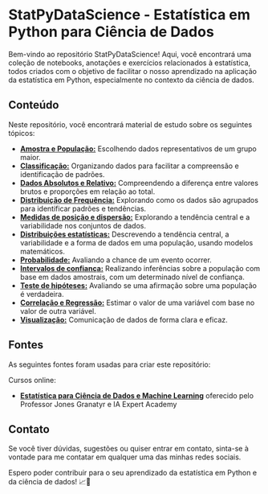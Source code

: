 # StatPyDataScience - Estatística em Python para Ciência de Dados

Bem-vindo ao repositório StatPyDataScience! Aqui, você encontrará uma coleção de notebooks, anotações e exercícios relacionados à estatística, todos criados com o objetivo de facilitar o nosso aprendizado na aplicação da estatística em Python, especialmente no contexto da ciência de dados.

## Conteúdo

Neste repositório, você encontrará material de estudo sobre os seguintes tópicos:

- [**Amostra e População:**](População_e_Amostra.ipynb) Escolhendo dados representativos de um grupo maior.
- [**Classificação:**](Classificação.ipynb) Organizando dados para facilitar a compreensão e identificação de padrões.
- [**Dados Absolutos e Relativo:**](Dados_Absolutos_e_Relativos.ipynb) Compreendendo a diferença entre valores brutos e proporções em relação ao total.
- [**Distribuição de Frequência:**](Distribuição_de_frequência.ipynb) Explorando como os dados são agrupados para identificar padrões e tendências.
- [**Medidas de posição e dispersão:**](Medidas_de_posição_e_dispersão.ipynb)  Explorando a tendência central e a variabilidade nos conjuntos de dados.
- [**Distribuições estatísticas:**](Distribuições_estatísticas.ipynb) Descrevendo a tendência central, a variabilidade e a forma de dados em uma população, usando modelos matemáticos.
- [**Probabilidade:**](Probabilidade_estatística.ipynb) Avaliando a chance de um evento ocorrer.
- [**Intervalos de confiança:**](Intervalos_de_confiança.ipynb) Realizando inferências sobre a população com base em dados amostrais, com um determinado nível de confiança.
- [**Teste de hipóteses:**](Testes_de_hipóteses.ipynb) Avaliando se uma afirmação sobre uma população é verdadeira.
- [**Correlação e Regressão:**](Correlação_e_Regressão.ipynb) Estimar o valor de uma variável com base no valor de outra variável.
- [**Visualização:**](Visualização.ipynb) Comunicação de dados de forma clara e eficaz.




## Fontes

As seguintes fontes foram usadas para criar este repositório:

Cursos online:

- [**Estatística para Ciência de Dados e Machine Learning**](https://www.udemy.com/course/estatistica-para-ciencia-de-dados-machine-learning/) oferecido pelo Professor Jones Granatyr e IA Expert Academy




## Contato

Se você tiver dúvidas, sugestões ou quiser entrar em contato, sinta-se à vontade para me contatar em qualquer uma das minhas redes sociais.

Espero poder contribuir para o seu aprendizado da estatística em Python e da ciência de dados! 📈🐍
